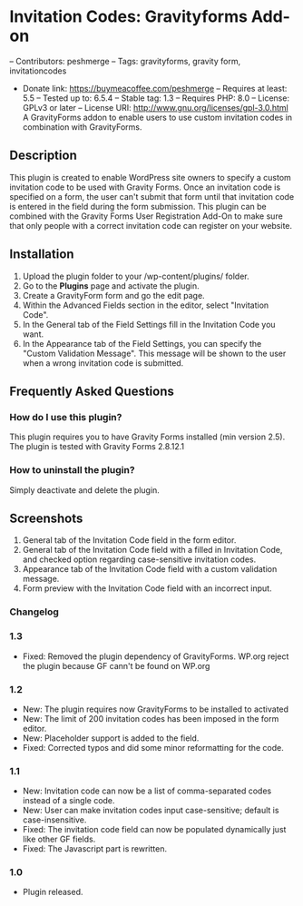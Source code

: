 # Invitation Codes: Gravityforms Add-on

– Contributors: peshmerge
– Tags: gravityforms, gravity form, invitationcodes
- Donate link: https://buymeacoffee.com/peshmerge
– Requires at least: 5.5
– Tested up to: 6.5.4
– Stable tag: 1.3
– Requires PHP: 8.0
– License: GPLv3 or later
– License URI: http://www.gnu.org/licenses/gpl-3.0.html
A GravityForms addon to enable users to use custom invitation codes in combination with GravityForms. 

## Description

This plugin is created to enable WordPress site owners to specify a custom invitation code to be used with Gravity Forms.
Once an invitation code is specified on a form, the user can't submit that form until that invitation code is entered in
the field during the form submission. This plugin can be combined with the Gravity Forms User Registration Add-On to make
sure that only people with a correct invitation code can register on your website. 

## Installation

1. Upload the plugin folder to your /wp-content/plugins/ folder.
2. Go to the **Plugins** page and activate the plugin.
3. Create a GravityForm form and go the edit page.
4. Within the Advanced Fields section in the editor, select "Invitation Code".
5. In the General tab of the Field Settings fill in the Invitation Code you want.
6. In the Appearance tab of the Field Settings, you can specify the "Custom Validation Message". This message will be 
shown to the user when a wrong invitation code is submitted.

## Frequently Asked Questions

### How do I use this plugin?

This plugin requires you to have Gravity Forms installed (min version 2.5).
The plugin is tested with Gravity Forms 2.8.12.1

### How to uninstall the plugin?

Simply deactivate and delete the plugin.

## Screenshots
1. General tab of the Invitation Code field in the form editor.
2. General tab of the Invitation Code field with a filled in Invitation Code, and checked option regarding case-sensitive 
invitation codes.
3. Appearance tab of the Invitation Code field with a custom validation message.
4. Form preview with the Invitation Code field with an incorrect input.

### Changelog

### 1.3 
* Fixed: 	Removed the plugin dependency of GravityForms. WP.org reject the plugin because GF cann't be found on WP.org

### 1.2
* New:      The plugin requires now GravityForms to be installed to activated
* New:      The limit of 200 invitation codes has been imposed in the form editor.
* New:      Placeholder support is added to the field.
* Fixed:    Corrected typos and did some minor reformatting for the code.

### 1.1
* New:      Invitation code can now be a list of comma-separated codes instead of a single code.
* New:      User can make invitation codes input case-sensitive; default is case-insensitive.
* Fixed:    The invitation code field can now be populated dynamically just like other GF fields.
* Fixed:    The Javascript part is rewritten.

### 1.0
* Plugin released.
